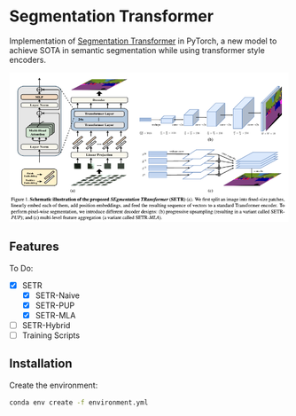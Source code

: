# Segmentation Transformer

Implementation of [Segmentation Transformer](https://arxiv.org/abs/2012.15840) in PyTorch, a new model to achieve SOTA in semantic segmentation while using transformer style encoders.

![SETR](./static/setr.png)

## Features

To Do:

- [x] SETR
  - [x] SETR-Naive
  - [x] SETR-PUP
  - [x] SETR-MLA
- [ ] SETR-Hybrid
- [ ] Training Scripts

## Installation

Create the environment:

```bash
conda env create -f environment.yml
```
